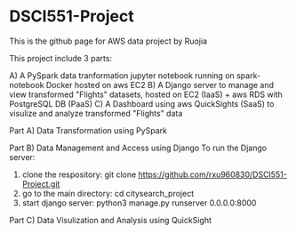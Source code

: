 # DSCI551-Project
This is the github page for AWS data project by Ruojia

This project include 3 parts:

A) A PySpark data tranformation jupyter notebook running on spark-notebook Docker hosted on aws EC2
B) A Django server to manage and view transformed "Flights" datasets, hosted on EC2 (IaaS) + aws RDS with PostgreSQL DB (PaaS)
C) A Dashboard using aws QuickSights (SaaS) to visulize and analyze transformed "Flights" data



Part A)
Data Transformation using PySpark


Part B)
Data Management and Access using Django
To run the Django server:
1. clone the respository: 
  git clone https://github.com/rxu960830/DSCI551-Project.git
2. go to the main directory:
  cd citysearch_project
3. start django server:
  python3 manage.py runserver 0.0.0.0:8000

Part C)
Data Visulization and Analysis using QuickSight
